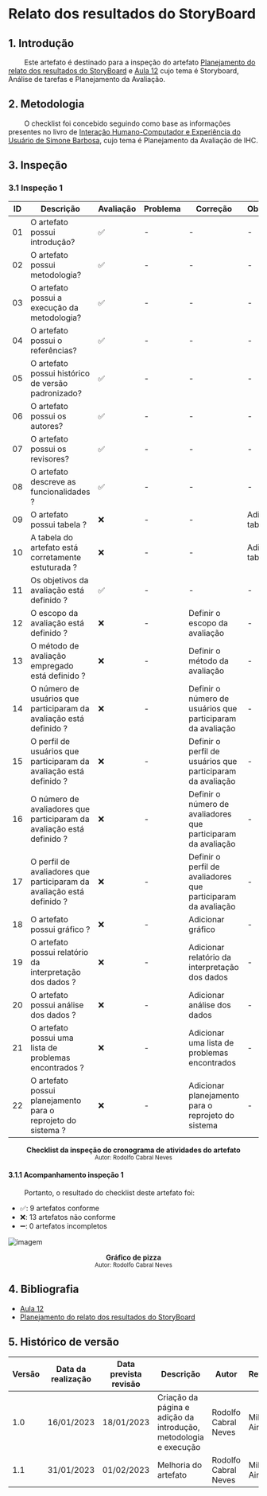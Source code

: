 # Relato dos resultados do StoryBoard

## 1. Introdução

&emsp;&emsp; Este artefato é destinado para a inspeção do artefato [Planejamento do relato dos resultados do StoryBoard](../../DesignAvalDesenv/nivel1/storyboard/relato_resultados.md) e [Aula 12](https://aprender3.unb.br/course/view.php?id=16386) cujo tema é Storyboard, Análise de tarefas e Planejamento da Avaliação.


## 2. Metodologia

&emsp;&emsp; O checklist foi concebido seguindo como base as informações presentes no livro de [Interação Humano-Computador e Experiência do Usuário de Simone Barbosa](https://www.amazon.com.br/Intera%C3%A7%C3%A3o-Humano-Computador-Simone-Junqueira-Barbosa/dp/8535234187), cujo tema é Planejamento da Avaliação de IHC.

## 3. Inspeção

### 3.1 Inspeção 1

| ID | Descrição | Avaliação | Problema | Correção | Observações |
|----|-----------|-----------|----------|----------|-------------|
| 01 | O artefato possui introdução? | ✅ | - | - | - |
| 02 | O artefato possui metodologia? | ✅ | - | - | - |
| 03 | O artefato possui a execução da metodologia? | ✅ | - | - | - |
| 04 | O artefato possui o referências? |✅| - | - | - |
| 05 | O artefato possui histórico de versão padronizado? | ✅ | - | - | - |
| 06 | O artefato possui os autores? | ✅  | - | - | - |
| 07 | O artefato possui os revisores? | ✅  | - | - | - |
| 08 | O artefato descreve as funcionalidades ? | ✅ |- | - | - |
| 09 | O artefato possui tabela ? | ❌ |- | - | Adicionar tabela |
| 10 | A tabela do artefato está corretamente estuturada ? | ❌ |- | - | Adicionar tabela |
| 11 | Os objetivos da avaliação está definido ? | ✅ | - | - | - |
| 12 | O escopo da avaliação está definido ? | ❌ | - | Definir o escopo da avaliação | - |
| 13 | O método de avaliação empregado está definido ? | ❌ | - | Definir o método da avaliação | - |
| 14 | O número de usuários que participaram da avaliação está definido ? | ❌ | - | Definir o número de usuários que participaram da avaliação  | - |
| 15 | O perfil de usuários que participaram da avaliação está definido ? | ❌ | - | Definir o perfil de usuários que participaram da avaliação  | - |
| 16 | O número de avaliadores que participaram da avaliação está definido ? | ❌ | - | Definir o número de avaliadores que participaram da avaliação  | - |
| 17 | O perfil de avaliadores que participaram da avaliação está definido ? | ❌ | - | Definir o perfil de avaliadores que participaram da avaliação  | - |
| 18 | O artefato possui gráfico ? | ❌ |- | Adicionar gráfico |  - |
| 19 | O artefato possui relatório da interpretação dos dados ? | ❌ |- | Adicionar relatório da interpretação dos dados |  - |
| 20 | O artefato possui análise dos dados ? | ❌ |- | Adicionar análise dos dados |  - |
| 21 | O artefato possui uma lista de problemas encontrados ? | ❌ |- | Adicionar uma lista de problemas encontrados |  - |
| 22 | O artefato possui planejamento para o reprojeto do sistema ? | ❌ | - | Adicionar planejamento para o reprojeto do sistema | - |

<figcaption align='center'>
    <b>Checklist da inspeção do cronograma de atividades do artefato
</b>
        <br><small>Autor: Rodolfo Cabral Neves</small>
</figcaption> 

#### 3.1.1 Acompanhamento inspeção 1

&emsp;&emsp; Portanto, o resultado do checklist deste artefato foi:

  - ✅: 9 artefatos conforme
  - ❌: 13 artefatos não conforme
  - ➖: 0 artefatos incompletos

![imagem](../assets/graficos/GraficoPlanejamentoRelatoResultados.png)
<figcaption align='center'>
    <b>Gráfico de pizza</b>
        <br><small>Autor: Rodolfo Cabral Neves</small>
</figcaption>

## 4. Bibliografia
-  [Aula 12](https://aprender3.unb.br/course/view.php?id=16386)
- [Planejamento do relato dos resultados do StoryBoard](../../DesignAvalDesenv/nivel1/storyboard/relato_resultados.md)

## 5. Histórico de versão

| Versão | Data da realização | Data prevista revisão | Descrição | Autor | Revisor |
|--------|------|------|-----------|-------|---------|
| 1.0    | 16/01/2023 | 18/01/2023 | Criação da página e adição da introdução, metodologia e execução | Rodolfo Cabral Neves | Milena Aires |
| 1.1    | 31/01/2023 | 01/02/2023 | Melhoria do artefato | Rodolfo Cabral Neves | Milena Aires |
